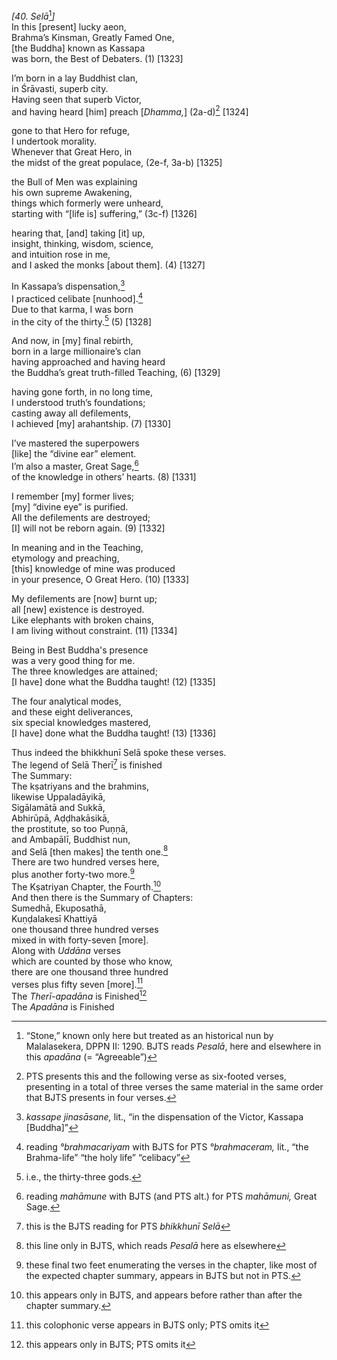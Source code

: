 *\[40. Selā*[^1]*\]*  
In this \[present\] lucky aeon,  
Brahma’s Kinsman, Greatly Famed One,  
\[the Buddha\] known as Kassapa  
was born, the Best of Debaters. (1) \[1323\]

I’m born in a lay Buddhist clan,  
in Śrāvasti, superb city.  
Having seen that superb Victor,  
and having heard \[him\] preach \[*Dhamma,*\] (2a-d)[^2] \[1324\]

gone to that Hero for refuge,  
I undertook morality.  
Whenever that Great Hero, in  
the midst of the great populace, (2e-f, 3a-b) \[1325\]

the Bull of Men was explaining  
his own supreme Awakening,  
things which formerly were unheard,  
starting with “\[life is\] suffering,” (3c-f) \[1326\]

hearing that, \[and\] taking \[it\] up,  
insight, thinking, wisdom, science,  
and intuition rose in me,  
and I asked the monks \[about them\]. (4) \[1327\]

In Kassapa’s dispensation,[^3]  
I practiced celibate \[nunhood\].[^4]  
Due to that karma, I was born  
in the city of the thirty.[^5] (5) \[1328\]

And now, in \[my\] final rebirth,  
born in a large millionaire’s clan  
having approached and having heard  
the Buddha’s great truth-filled Teaching, (6) \[1329\]

having gone forth, in no long time,  
I understood truth’s foundations;  
casting away all defilements,  
I achieved \[my\] arahantship. (7) \[1330\]

I’ve mastered the superpowers  
\[like\] the “divine ear” element.  
I’m also a master, Great Sage,[^6]  
of the knowledge in others’ hearts. (8) \[1331\]

I remember \[my\] former lives;  
\[my\] “divine eye” is purified.  
All the defilements are destroyed;  
\[I\] will not be reborn again. (9) \[1332\]

In meaning and in the Teaching,  
etymology and preaching,  
\[this\] knowledge of mine was produced  
in your presence, O Great Hero. (10) \[1333\]

My defilements are \[now\] burnt up;  
all \[new\] existence is destroyed.  
Like elephants with broken chains,  
I am living without constraint. (11) \[1334\]

Being in Best Buddha's presence  
was a very good thing for me.  
The three knowledges are attained;  
\[I have\] done what the Buddha taught! (12) \[1335\]

The four analytical modes,  
and these eight deliverances,  
six special knowledges mastered,  
\[I have\] done what the Buddha taught! (13) \[1336\]

Thus indeed the bhikkhunī Selā spoke these verses.  
The legend of Selā Therī[^7] is finished  
The Summary:  
The kṣatriyans and the brahmins,  
likewise Uppaladāyikā,  
Sigālamātā and Sukkā,  
Abhirūpā, Aḍḍhakāsikā,  
the prostitute, so too Puṇṇā,  
and Ambapālī, Buddhist nun,  
and Selā \[then makes\] the tenth one.[^8]  
There are two hundred verses here,  
plus another forty-two more.[^9]  
The Kṣatriyan Chapter, the Fourth.[^10]  
And then there is the Summary of Chapters:  
Sumedhā, Ekuposathā,  
Kuṇḍalakesī Khattiyā  
one thousand three hundred verses  
mixed in with forty-seven \[more\].  
Along with *Uddāna* verses  
which are counted by those who know,  
there are one thousand three hundred  
verses plus fifty seven \[more\].[^11]  
The *Therī-apadāna* is Finished[^12]  
The *Apadāna* is Finished  
[^1]: “Stone,” known only here but treated as an historical nun by
    Malalasekera, DPPN II: 1290. BJTS reads *Pesalā*, here and elsewhere
    in this *apadāna* (= “Agreeable”)  
[^2]: PTS presents this and the following verse as six-footed verses,
    presenting in a total of three verses the same material in the same
    order that BJTS presents in four verses.  
[^3]: *kassape jinasāsane,* lit., “in the dispensation of the Victor,
    Kassapa \[Buddha\]”  
[^4]: reading *°brahmacariyam* with BJTS for PTS *°brahmaceram,* lit.,
    “the Brahma-life” “the holy life” “celibacy”  
[^5]: i.e., the thirty-three gods.  
[^6]: reading *mahāmune* with BJTS (and PTS alt.) for PTS *mahāmuni,*
    Great Sage.  
[^7]: this is the BJTS reading for PTS *bhikkhunī Selā*  
[^8]: this line only in BJTS, which reads *Pesalā* here as elsewhere  
[^9]: these final two feet enumerating the verses in the chapter, like
    most of the expected chapter summary, appears in BJTS but not in
    PTS.  
[^10]: this appears only in BJTS, and appears before rather than after
    the chapter summary.  
[^11]: this colophonic verse appears in BJTS only; PTS omits it  
[^12]: this appears only in BJTS; PTS omits it
